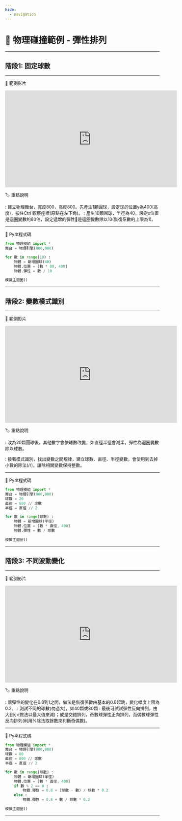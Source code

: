 ```yaml
---
hide:
  - navigation
---
```


# 🔰 物理碰撞範例 - 彈性排列

--------------

## 階段1: 固定球數

--------------

🎦 範例影片

<iframe width="560" height="315" src="https://www.youtube.com/embed/U9DAN6NbkbY?start=0&amp;end=240" frameborder="0" allow="accelerometer; autoplay; encrypted-media; gyroscope; picture-in-picture" allowfullscreen></iframe>

🏷️ 重點說明

: 建立物理舞台，寬度800，高度800。先產生1顆圓球，設定球的位置y為400(高度)，按住Ctrl 觀察座標(原點在左下角)。
: 產生10顆圓球，半徑為40。設定x位置是迴圈變數的80倍，設定遞增的彈性是迴圈變數除以10(恢復系數的上限為1)。

--------------

📄 Py4t程式碼

```python
from 物理模組 import *
舞台 = 物理引擎(800,800)

for 數 in range(10) :
    物體 = 新增圓球(40)
    物體.位置 = [數 * 80, 400]
    物體.彈性 = 數 / 10
    
模擬主迴圈()
```

--------------


## 階段2: 變數模式識別

--------------

🎦 範例影片

<iframe width="560" height="315" src="https://www.youtube.com/embed/U9DAN6NbkbY?start=243&amp;end=406" frameborder="0" allow="accelerometer; autoplay; encrypted-media; gyroscope; picture-in-picture" allowfullscreen></iframe>

🏷️ 重點說明

: 改為20顆圓球後，其他數字會依球數改變，如直徑半徑會減半，彈性為迴圈變數除以球數。

: 接著模式識別，找出變數之間規律，建立球數、直徑、半徑變數，會使用到去掉小數的除法(//)，讓除相關變數保持整數。

--------------

📄 Py4t程式碼

```python
from 物理模組 import *
舞台 = 物理引擎(800,800)
球數 = 20
直徑 = 800 // 球數
半徑 = 直徑 // 2

for 數 in range(球數) :
    物體 = 新增圓球(半徑)
    物體.位置 = [數 * 直徑, 400]
    物體.彈性 = 數 / 球數
    
模擬主迴圈()
```

--------------

## 階段3: 不同波動變化

--------------

🎦 範例影片

<iframe width="560" height="315" src="https://www.youtube.com/embed/U9DAN6NbkbY?start=408&amp;end=660" frameborder="0" allow="accelerometer; autoplay; encrypted-media; gyroscope; picture-in-picture" allowfullscreen></iframe>

🏷️ 重點說明

: 讓彈性的變化在0.8到1之間，做法是恢復係數由基本的0.8起跳，變化幅度上限為0.2。
: 測試不同的球數(勿過大)，如40顆或80顆
: 最後可試試彈性反向排列，由大到小(做法以最大值來減)；或是交錯排列，奇數球彈性正向排列，而偶數球彈性反向排列(利用%除法取餘數來判斷奇偶數)。

--------------

📄 Py4t程式碼

```python
from 物理模組 import *
舞台 = 物理引擎(800,800)
球數 = 80
直徑 = 800 // 球數
半徑 = 直徑 // 2

for 數 in range(球數) :
    物體 = 新增圓球(半徑)
    物體.位置 = [數 * 直徑, 400]
    if 數 % 2 == 0 :
        物體.彈性 = 0.8 + (球數 - 數) / 球數 * 0.2
    else :
        物體.彈性 = 0.8 + 數 / 球數 * 0.2
    
模擬主迴圈()
```

--------------
